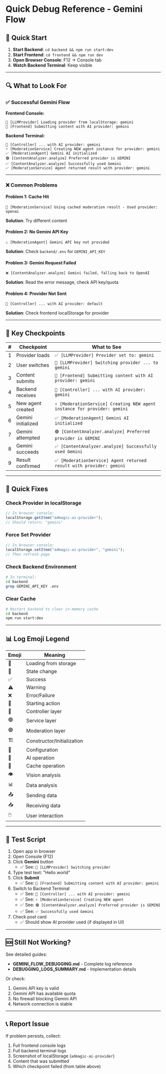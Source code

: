 # Quick Debug Reference - Gemini Flow

## 🚀 Quick Start

1. **Start Backend**: `cd backend && npm run start:dev`
2. **Start Frontend**: `cd frontend && npm run dev`
3. **Open Browser Console**: F12 → Console tab
4. **Watch Backend Terminal**: Keep visible

---

## 🔍 What to Look For

### ✅ Successful Gemini Flow

**Frontend Console:**

```
📂 [LLMProvider] Loading provider from localStorage: gemini
🚀 [Frontend] Submitting content with AI provider: gemini
```

**Backend Terminal:**

```
🔵 [Controller] ... with AI provider: gemini
⚡ [ModerationService] Creating NEW agent instance for provider: gemini
✅ [ModerationAgent] Gemini AI initialized
🟢 [ContentAnalyzer.analyze] Preferred provider is GEMINI
✅ [ContentAnalyzer.analyze] Successfully used Gemini
✅ [ModerationService] Agent returned result with provider: gemini
```

---

### ❌ Common Problems

#### Problem 1: Cache Hit

```
💾 [ModerationService] Using cached moderation result - Used provider: openai
```

**Solution**: Try different content

#### Problem 2: No Gemini API Key

```
⚠️ [ModerationAgent] Gemini API key not provided
```

**Solution**: Check `backend/.env` for `GEMINI_API_KEY`

#### Problem 3: Gemini Request Failed

```
❌ [ContentAnalyzer.analyze] Gemini failed, falling back to OpenAI
```

**Solution**: Read the error message, check API key/quota

#### Problem 4: Provider Not Sent

```
🔵 [Controller] ... with AI provider: default
```

**Solution**: Check frontend localStorage for provider

---

## 🎯 Key Checkpoints

| #   | Checkpoint         | What to See                                                               |
| --- | ------------------ | ------------------------------------------------------------------------- |
| 1   | Provider loads     | `✅ [LLMProvider] Provider set to: gemini`                                |
| 2   | User switches      | `🔄 [LLMProvider] Switching provider ... to gemini`                       |
| 3   | Content submits    | `🚀 [Frontend] Submitting content with AI provider: gemini`               |
| 4   | Backend receives   | `🔵 [Controller] ... with AI provider: gemini`                            |
| 5   | New agent created  | `⚡ [ModerationService] Creating NEW agent instance for provider: gemini` |
| 6   | Gemini initialized | `✅ [ModerationAgent] Gemini AI initialized`                              |
| 7   | Gemini attempted   | `🟢 [ContentAnalyzer.analyze] Preferred provider is GEMINI`               |
| 8   | Gemini succeeds    | `✅ [ContentAnalyzer.analyze] Successfully used Gemini`                   |
| 9   | Result confirmed   | `✅ [ModerationService] Agent returned result with provider: gemini`      |

---

## 🔧 Quick Fixes

### Check Provider in localStorage

```javascript
// In browser console:
localStorage.getItem("admagic-ai-provider");
// Should return: "gemini"
```

### Force Set Provider

```javascript
// In browser console:
localStorage.setItem("admagic-ai-provider", "gemini");
// Then refresh page
```

### Check Backend Environment

```bash
# In terminal:
cd backend
grep GEMINI_API_KEY .env
```

### Clear Cache

```bash
# Restart backend to clear in-memory cache
cd backend
npm run start:dev
```

---

## 📊 Log Emoji Legend

| Emoji | Meaning                    |
| ----- | -------------------------- |
| 📂    | Loading from storage       |
| 🔄    | State change               |
| ✅    | Success                    |
| ⚠️    | Warning                    |
| ❌    | Error/Failure              |
| 🚀    | Starting action            |
| 🔵    | Controller layer           |
| 🟢    | Service layer              |
| 🟣    | Moderation layer           |
| 🏗️    | Constructor/Initialization |
| 🔧    | Configuration              |
| 🤖    | AI operation               |
| 💾    | Cache operation            |
| 👁️    | Vision analysis            |
| 📊    | Data analysis              |
| 📤    | Sending data               |
| 📥    | Receiving data             |
| 🖱️    | User interaction           |

---

## 📝 Test Script

1. Open app in browser
2. Open Console (F12)
3. Click **Gemini** button
   - ✅ See: `🔄 [LLMProvider] Switching provider`
4. Type test text: "Hello world"
5. Click **Submit**
   - ✅ See: `🚀 [Frontend] Submitting content with AI provider: gemini`
6. Switch to Backend Terminal
   - ✅ See: `🔵 [Controller] ... with AI provider: gemini`
   - ✅ See: `⚡ [ModerationService] Creating NEW agent`
   - ✅ See: `🟢 [ContentAnalyzer.analyze] Preferred provider is GEMINI`
   - ✅ See: `✅ Successfully used Gemini`
7. Check post card
   - ✅ Should show AI provider used (if displayed in UI)

---

## 🆘 Still Not Working?

See detailed guides:

- **GEMINI_FLOW_DEBUGGING.md** - Complete log reference
- **DEBUGGING_LOGS_SUMMARY.md** - Implementation details

Or check:

1. Gemini API key is valid
2. Gemini API has available quota
3. No firewall blocking Gemini API
4. Network connection is stable

---

## 📞 Report Issue

If problem persists, collect:

1. Full frontend console logs
2. Full backend terminal logs
3. Screenshot of localStorage (`admagic-ai-provider`)
4. Content that was submitted
5. Which checkpoint failed (from table above)
